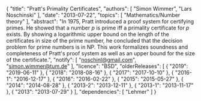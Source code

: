 {
    "title": "Pratt's Primality Certificates",
    "authors": [
        "Simon Wimmer",
        "Lars Noschinski"
    ],
    "date": "2013-07-22",
    "topics": [
        "Mathematics/Number theory"
    ],
    "abstract": "In 1975, Pratt introduced a proof system for certifying primes. He showed that a number <i>p</i> is prime iff a primality certificate for <i>p</i> exists. By showing a logarithmic upper bound on the length of the certificates in size of the prime number, he concluded that the decision problem for prime numbers is in NP. This work formalizes soundness and completeness of Pratt's proof system as well as an upper bound for the size of the certificate.",
    "notify": [
        "noschinl@gmail.com",
        "simon.wimmer@tum.de"
    ],
    "licence": "BSD",
    "olderReleases": [
        {
            "2019": "2019-06-11"
        },
        {
            "2018": "2018-08-16"
        },
        {
            "2017": "2017-10-10"
        },
        {
            "2016-1": "2016-12-17"
        },
        {
            "2016": "2016-02-22"
        },
        {
            "2015": "2015-05-27"
        },
        {
            "2014": "2014-08-28"
        },
        {
            "2013-2": "2013-12-11"
        },
        {
            "2013-1": "2013-11-17"
        },
        {
            "2013": "2013-07-29"
        }
    ],
    "dependencies": [
        "Lehmer"
    ]
}